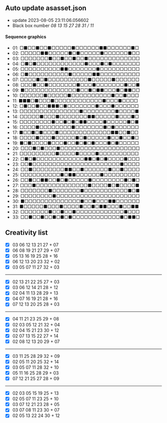 ## Auto update asasset.json

* update 2023-08-05 23:11:06.056602
* Black box number _08 13 15 27 28 31 / 11_
#### Sequence graphics

* 01: □■□□■□□■□□□□□■□□□□□□■■□□□□□□■□
* 02: □□□□□■■□□□□□■□■□□□□□■□□□□□□■□□
* 03: □□□□□□□■□□■□□■□□■□□□□□□□□□□□□□
* 04: □■□■□□□□□□□□□□□□■□□□■□■□□□□□□□
* 05: □□□□□□□□□□■■□□□□□□□■□□□□□□□□□□
* 06: □■□□□□□□□□□□■□□□□□■■□□□□□□□□□□
* 07: □□□□■□■□□□□□□□□□□■□□□□□■□□□□□□
* 08: □□□■□□■□□□□□□□■□□□■□□□□□□□■□□■
* 09: ■□□□□□□□□□□□□□■□□■□■■□□□■□■■□□
* 10: □□□□□□■□□□□□■□□□□□□□□□□■□□■□□□
* 11: ■■■□■□□□■□□□□□□□□□□□□■□□□■□□□□
* 12: □■□□■□□■■■□■□□□□□□□■□□□■□□□□□□
* 13: □□□□□□□□□□□□□□□■□□□□□□□□■□□□□■
* 14: □□□□□■□□□■□□□□□□□■■□□□□□■□□□■□
* 15: □□□□□□□□■□□■□■□■■□□□□■□□□□□■□■
* 16: □□□□■□□□□□□□□■□□□□□□□■□■□□□□□□
* 17: ■□□■□■□□□■□□□□□□□□□□□□□■■□□■□□
* 18: □□□□■□□□■□□□□□■□■□□□□□■□□■□□■□
* 19: ■□■□□□□■□□□■□□■□■□■□□□■□■□□□□□
* 20: □□□■□■□□□■□□□□□□□□□□□□□□□□□□□□
* 21: □□□□□□□□□■□□□□■□□□□■□□□□□□□□□□
* 22: □■□■□□□□□□□□□□□□■■□■□■□□□□■□□□
* 23: □□■□□□□□□□□□□□□□□□□□□□□□□■□□□□
* 24: □□■□□□□□□□□■■□□■□□□□□□■□□■□□□□
* 25: □□□□□□□□□□■□■■□□□□□□■□□□□□□□□□
* 26: □□■□□■■□□■□■□□□□□■□□□□□□□□■□■□
* 27: □□□■□□□□□□□□□□□□□■□□□□■□■□□□□■
* 28: □□□□□□□■□□□□□□□■□□□□□□□□□□□■□■
* 29: □□□□□□□□■□□□□□□□□□□□□□□□□□□□□□
* 30: ■□□□□□□□□□□□□□□■□□■□□□■■□□□□□□
* 31: ■□□□□□■□□□■□□□□■□□■□■■□□□■□□■■
* 32: □□□□□□□■□□■□□■□□□□□□□□□□□□■□□□
* 33: □□■□□■□□■□■□■□□□□□□□□□□□□■□■■□
## Creativity list

- [x] 03 06 12 13 21 27 + 07
- [x] 06 08 19 21 27 29 + 07
- [x] 05 13 16 19 25 28 + 16
- [x] 06 12 13 20 23 32 + 02
- [x] 03 05 07 11 27 32 + 03
***
- [x] 02 13 21 22 25 27 + 03
- [x] 03 06 12 14 21 28 + 12
- [x] 02 04 11 13 28 29 + 13
- [x] 04 07 16 19 21 28 + 16
- [x] 07 12 13 20 25 28 + 03
***
- [x] 04 11 21 23 25 29 + 08
- [x] 02 03 05 12 21 32 + 04
- [x] 02 04 15 21 23 30 + 12
- [x] 02 07 13 15 22 27 + 14
- [x] 02 08 12 13 20 29 + 07
***
- [x] 03 11 25 28 29 32 + 09
- [x] 02 05 11 20 25 32 + 14
- [x] 03 05 07 11 28 32 + 10
- [x] 05 11 16 25 28 29 + 03
- [x] 07 12 21 25 27 28 + 09
***
- [x] 02 03 05 15 19 25 + 13
- [x] 02 05 07 11 23 25 + 10
- [x] 03 07 12 21 23 28 + 05
- [x] 03 07 08 11 23 30 + 07
- [x] 02 05 13 22 24 30 + 12
